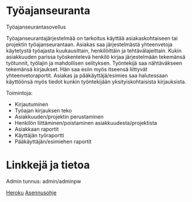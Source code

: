 # Työajanseuranta
Työajanseurantasovellus

Työajanseurantajärjestelmää on tarkoitus käyttää asiakaskohtaiseen tai projektin työajanseurantaan. Asiakas saa järjestelmästä yhteenvetoja käytetystä työajasta kuukausittain, henkilöittäin ja tehtävälajeittain. Kukin asiakkuuden parissa työskentelevä henkilö kirjaa järjestelmään tekemänsä työtunnit, työlajin ja mahdollisen selityksen. Työntekijä saa nähtäväkseen tekemänsä kirjaukset. Hän saa esiin myös itseensä liittyvät yhteenvetoraportit. Asiakas ja pääkäyttäjä/esimies saa halutessaan käyttöönsä 
myös tiedot kunkin työntekijään yksityiskohtaisista kirjauksista.

Toimintoja:
* Kirjautuminen
* Työajan kirjauksen teko
* Asiakkuuden/projektin perustaminen
* Henkilön liittäminen/poistaminen asiakkuudesta/projektista
* Asiakkaan raportit
* Käyttäjän työraportti
* Pääkäyttäjän/esimiehen raportit 

# Linkkejä ja tietoa

Admin tunnus: admin/adminpw

[Heroku](https://tsoha-tyoajanseuranta.herokuapp.com/)
[Asennusohje](https://github.com/sebazai/tsoha-tyoajanseuranta/blob/master/documentation/asennusohje.md)
